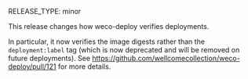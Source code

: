 RELEASE_TYPE: minor

This release changes how weco-deploy verifies deployments.

In particular, it now verifies the image digests rather than the `deployment:label` tag (which is now deprecated and will be removed on future deployments).
See https://github.com/wellcomecollection/weco-deploy/pull/121 for more details.
